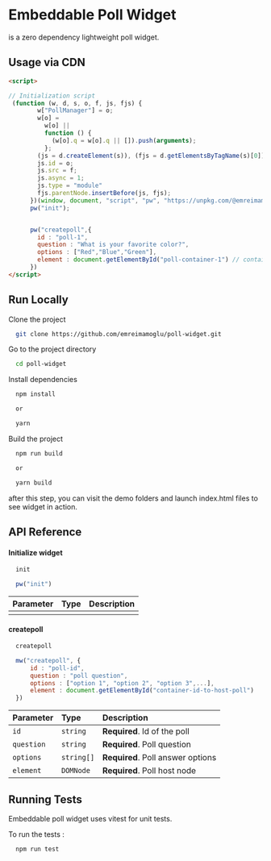 
# Embeddable Poll Widget

is a zero dependency lightweight poll widget.




## Usage via CDN

```html
<script>

// Initialization script
 (function (w, d, s, o, f, js, fjs) {
        w["PollManager"] = o;
        w[o] =
          w[o] ||
          function () {
            (w[o].q = w[o].q || []).push(arguments);
          };
        (js = d.createElement(s)), (fjs = d.getElementsByTagName(s)[0]);
        js.id = o;
        js.src = f;
        js.async = 1;
        js.type = "module"
        fjs.parentNode.insertBefore(js, fjs);
      })(window, document, "script", "pw", "https://unpkg.com/@emreimamoglu/pollwidget@1.0.0/dist/poll-widget.js");
      pw("init");


      pw("createpoll",{
        id : "poll-1",
        question : "What is your favorite color?",
        options : ["Red","Blue","Green"],
        element : document.getElementById("poll-container-1") // container that will render the poll
      })
</script>
```
## Run Locally

Clone the project

```bash
  git clone https://github.com/emreimamoglu/poll-widget.git
```

Go to the project directory

```bash
  cd poll-widget
```

Install dependencies

```bash
  npm install

  or

  yarn
```

Build the project

```bash
  npm run build

  or 

  yarn build
```

after this step, you can visit the demo folders and launch index.html files to see widget in action.


## API Reference

#### Initialize widget

```javascript
  init

  pw("init")
```

| Parameter | Type     | Description                |
| :-------- | :------- | :------------------------- |
|  | | |

#### createpoll

```javascript
  createpoll

  mw("createpoll", {
      id : "poll-id",
      question : "poll question",
      options : ["option 1", "option 2", "option 3",...],
      element : document.getElementById("container-id-to-host-poll")
  })
```

| Parameter | Type     | Description                       |
| :-------- | :------- | :-------------------------------- |
| `id`      | `string` | **Required**. Id of the poll |
| `question`      | `string` | **Required**. Poll question |
| `options`      | `string[]` | **Required**. Poll answer options |
| `element`      | `DOMNode` | **Required**. Poll host node |

## Running Tests

Embeddable poll widget uses vitest for unit tests.

To run the tests : 

```bash
  npm run test
```

